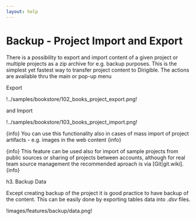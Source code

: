```yaml
---
layout: help
---
```


Backup - Project Import and Export
===

There is a possibility to export and import content of a given project or multiple projects as a zip archive for e.g. backup purposes. This is the simplest yet fastest way to transfer project content to Dirigible.
The actions are available thru the main or pop-up menu

Export

!../samples/bookstore/102_books_project_export.png!

and Import

!../samples/bookstore/103_books_project_import.png!

{info}
You can use this functionality also in cases of mass import of project artifacts - e.g. images in the web content
{info}

{info}
This feature can be used also for import of sample projects from public sources or sharing of projects between accounts, although for real team source management the recommended aproach is via [Git|git.wiki].
{info}

h3. Backup Data

Except creating backup of the project it is good practice to have backup of the content.
This can be easily done by exporting tables data into *.dsv* files.

!images/features/backup/data.png!

